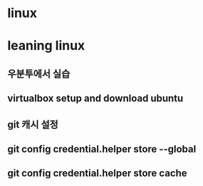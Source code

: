 # linux
# leaning linux

## 우분투에서 실습
## virtualbox setup and download ubuntu


## git 캐시 설정
## git config credential.helper store --global
## git config credential.helper store cache
